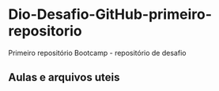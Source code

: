 # Dio-Desafio-GitHub-primeiro-repositorio
Primeiro repositório Bootcamp -  repositório de desafio 

## Aulas e arquivos uteis 
